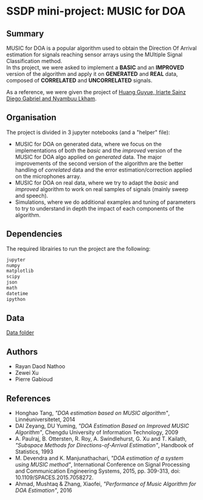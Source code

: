 # SSDP mini-project: MUSIC for DOA

## Summary

MUSIC for DOA is a popular algorithm used to obtain the Direction Of Arrival estimation for signals reaching sensor arrays using the MUltiple Signal Classification method.<br>
In ths project, we were asked to implement a **BASIC** and an **IMPROVED** version of the algorithm and apply it on **GENERATED** and **REAL** data, composed of **CORRELATED** and **UNCORRELATED** signals.

As a reference, we were given the project of [Huang Guyue, Iriarte Sainz Diego Gabriel and Nyambuu Lkham](https://github.com/rayandaod/SSDP_mini-project/tree/master/DOA_final).

## Organisation

The project is divided in 3 jupyter notebooks (and a "helper" file):
- MUSIC for DOA on generated data, where we focus on the implementations of both the *basic* and the *improved* version of the MUSIC for DOA algo applied on *generated* data. The major improvements of the second version of the algorithm are the better handling of *correlated* data and the error estimation/correction applied on the microphones array.
- MUSIC for DOA on real data, where we try to adapt the *basic* and *improved* algorithm to work on real samples of signals (mainly sweep and speech).
- Simulations, where we do additional examples and tuning of parameters to try to understand in depth the impact of each components of the algorithm.

## Dependencies

The required librairies to run the project are the following:

```bash
jupyter
numpy
matplotlib
scipy
json
math
datetime
ipython 
```

## Data

[Data folder](https://drive.google.com/drive/folders/1hDV3cjiMLJApw9P14WEQ8ffyV7b0Djv9?usp=sharing)

## Authors

- Rayan Daod Nathoo
- Zewei Xu
- Pierre Gabioud

## References

- Honghao Tang, <em>"DOA estimation based on MUSIC algorithm"</em>, Linnéuniversitetet, 2014
- DAI Zeyang, DU Yuming, <em>"DOA Estimation Based on Improved MUSIC Algorithm"</em>, Chengdu University of Information Technology, 2009
- A. Paulraj, B. Ottersten, R. Roy, A. Swindlehurst, G. Xu and T. Kailath, <em>"Subspace Methods for Directions-of-Arrival Estimation"</em>, Handbook of Statistics, 1993
- M. Devendra and K. Manjunathachari, <em>"DOA estimation of a system using MUSIC method"</em>, International Conference on Signal Processing and Communication Engineering Systems, 2015, pp. 309-313, doi: 10.1109/SPACES.2015.7058272.
- Ahmad, Mushtaq & Zhang, Xiaofei, <em>"Performance of Music Algorithm for DOA Estimation"</em>, 2016

